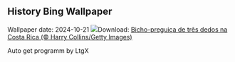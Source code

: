 ## History Bing Wallpaper
Wallpaper date: 2024-10-21
![](https://www.bing.com/th?id=OHR.SmilingSloth_PT-BR6480806367_UHD.jpg&w=1000)Download: [Bicho-preguiça de três dedos na Costa Rica (© Harry Collins/Getty Images)](https://www.bing.com/th?id=OHR.SmilingSloth_PT-BR6480806367_UHD.jpg)

Auto get programm by LtgX
